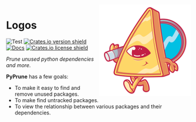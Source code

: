 <img src="https://raw.githubusercontent.com/maciejhirsz/logos/master/logos.svg?sanitize=true" alt="Logos logo" width="250" align="right">

# Logos

![Test](https://github.com/maciejhirsz/logos/workflows/Test/badge.svg?branch=master)
[![Crates.io version shield](https://img.shields.io/crates/v/logos.svg)](https://crates.io/crates/logos)
[![Docs](https://docs.rs/logos/badge.svg)](https://docs.rs/logos)
[![Crates.io license shield](https://img.shields.io/crates/l/logos.svg)](https://crates.io/crates/logos)

_Prune unused python dependencies and more._

**PyPrune** has a few goals:

+ To make it easy to find and remove unused packages.
+ To make find untracked packages.
+ To view the relationship between various packages and their dependencies. 

<!-- To achieve those, **Logos**:

+ Combines all token definitions into a single [deterministic state machine](https://en.wikipedia.org/wiki/Deterministic_finite_automaton).
+ Optimizes branches into [lookup tables](https://en.wikipedia.org/wiki/Lookup_table) or [jump tables](https://en.wikipedia.org/wiki/Branch_table).
+ Prevents [backtracking](https://en.wikipedia.org/wiki/ReDoS) inside token definitions.
+ [Unwinds loops](https://en.wikipedia.org/wiki/Loop_unrolling), and batches reads to minimize bounds checking.
+ Does all of that heavy lifting at compile time.

## Example

```rust
 use logos::Logos;

 #[derive(Logos, Debug, PartialEq)]
 #[logos(skip r"[ \t\n\f]+")] // Ignore this regex pattern between tokens
 enum Token {
     // Tokens can be literal strings, of any length.
     #[token("fast")]
     Fast,

     #[token(".")]
     Period,

     // Or regular expressions.
     #[regex("[a-zA-Z]+")]
     Text,
 }

 fn main() {
     let mut lex = Token::lexer("Create ridiculously fast Lexers.");

     assert_eq!(lex.next(), Some(Ok(Token::Text)));
     assert_eq!(lex.span(), 0..6);
     assert_eq!(lex.slice(), "Create");

     assert_eq!(lex.next(), Some(Ok(Token::Text)));
     assert_eq!(lex.span(), 7..19);
     assert_eq!(lex.slice(), "ridiculously");

     assert_eq!(lex.next(), Some(Ok(Token::Fast)));
     assert_eq!(lex.span(), 20..24);
     assert_eq!(lex.slice(), "fast");

     assert_eq!(lex.next(), Some(Ok(Token::Text)));
     assert_eq!(lex.slice(), "Lexers");
     assert_eq!(lex.span(), 25..31);

     assert_eq!(lex.next(), Some(Ok(Token::Period)));
     assert_eq!(lex.span(), 31..32);
     assert_eq!(lex.slice(), ".");

     assert_eq!(lex.next(), None);
 }
```

For more examples and documentation, please refer to the
[Logos handbook](https://maciejhirsz.github.io/logos/) or the
[crate documentation](https://docs.rs/logos/latest/logos/).

## How fast?

Ridiculously fast!

```norust
test identifiers                       ... bench:         647 ns/iter (+/- 27) = 1204 MB/s
test keywords_operators_and_punctators ... bench:       2,054 ns/iter (+/- 78) = 1037 MB/s
test strings                           ... bench:         553 ns/iter (+/- 34) = 1575 MB/s
```

## Acknowledgements

+ [Pedrors](https://pedrors.pt/) for the **Logos** logo.

## Thank you

**Logos** is very much a labor of love. If you find it useful, consider
[getting me some coffee](https://github.com/sponsors/maciejhirsz). ☕

If you'd like to contribute to Logos, then consider reading the
[Contributing guide](https://maciejhirsz.github.io/logos/contributing).

## License

This code is distributed under the terms of both the MIT license
and the Apache License (Version 2.0), choose whatever works for you.

See [LICENSE-APACHE](LICENSE-APACHE) and [LICENSE-MIT](LICENSE-MIT) for details. -->